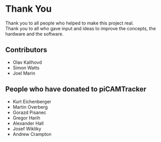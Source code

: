 # Thank You
Thank you to all people who helped to make this project real.  
Thank you to all who gave input and ideas to improve the concepts, the hardware and the software.

## Contributors
* Olav Kallhovd
* Simon Watts
* Joel Marin

## People who have donated to piCAMTracker

* Kurt Eichenberger
* Martin Overberg
* Gorazd Pisanec
* Gregor Harih
* Alexander Hall
* Josef Wikliky
* Andrew Crampton
